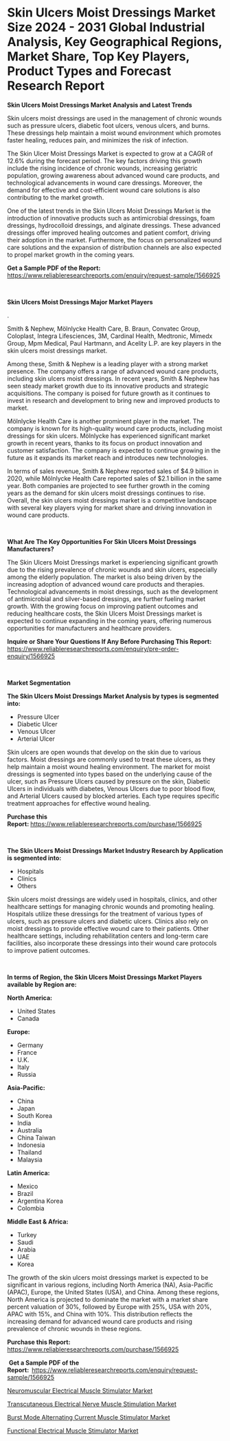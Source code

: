 <p><h1>Skin Ulcers Moist Dressings Market Size 2024 - 2031 Global Industrial Analysis, Key Geographical Regions, Market Share, Top Key Players, Product Types and Forecast Research Report</h1></p><p><strong>Skin Ulcers Moist Dressings Market Analysis and Latest Trends</strong></p>
<p><p>Skin ulcers moist dressings are used in the management of chronic wounds such as pressure ulcers, diabetic foot ulcers, venous ulcers, and burns. These dressings help maintain a moist wound environment which promotes faster healing, reduces pain, and minimizes the risk of infection.</p><p>The Skin Ulcer Moist Dressings Market is expected to grow at a CAGR of 12.6% during the forecast period. The key factors driving this growth include the rising incidence of chronic wounds, increasing geriatric population, growing awareness about advanced wound care products, and technological advancements in wound care dressings. Moreover, the demand for effective and cost-efficient wound care solutions is also contributing to the market growth.</p><p>One of the latest trends in the Skin Ulcers Moist Dressings Market is the introduction of innovative products such as antimicrobial dressings, foam dressings, hydrocolloid dressings, and alginate dressings. These advanced dressings offer improved healing outcomes and patient comfort, driving their adoption in the market. Furthermore, the focus on personalized wound care solutions and the expansion of distribution channels are also expected to propel market growth in the coming years.</p></p>
<p><strong>Get a Sample PDF of the Report:&nbsp;</strong> <a href="https://www.reliableresearchreports.com/enquiry/request-sample/1566925">https://www.reliableresearchreports.com/enquiry/request-sample/1566925</a></p>
<p>&nbsp;</p>
<p><strong>Skin Ulcers Moist Dressings Major Market Players</strong></p>
<p><p>.</p><p>Smith & Nephew, Mölnlycke Health Care, B. Braun, Convatec Group, Coloplast, Integra Lifesciences, 3M, Cardinal Health, Medtronic, Mimedx Group, Mpm Medical, Paul Hartmann, and Acelity L.P. are key players in the skin ulcers moist dressings market. </p><p>Among these, Smith & Nephew is a leading player with a strong market presence. The company offers a range of advanced wound care products, including skin ulcers moist dressings. In recent years, Smith & Nephew has seen steady market growth due to its innovative products and strategic acquisitions. The company is poised for future growth as it continues to invest in research and development to bring new and improved products to market.</p><p>Mölnlycke Health Care is another prominent player in the market. The company is known for its high-quality wound care products, including moist dressings for skin ulcers. Mölnlycke has experienced significant market growth in recent years, thanks to its focus on product innovation and customer satisfaction. The company is expected to continue growing in the future as it expands its market reach and introduces new technologies.</p><p>In terms of sales revenue, Smith & Nephew reported sales of $4.9 billion in 2020, while Mölnlycke Health Care reported sales of $2.1 billion in the same year. Both companies are projected to see further growth in the coming years as the demand for skin ulcers moist dressings continues to rise. Overall, the skin ulcers moist dressings market is a competitive landscape with several key players vying for market share and driving innovation in wound care products.</p></p>
<p>&nbsp;</p>
<p><strong>What Are The Key Opportunities For Skin Ulcers Moist Dressings Manufacturers?</strong></p>
<p><p>The Skin Ulcers Moist Dressings market is experiencing significant growth due to the rising prevalence of chronic wounds and skin ulcers, especially among the elderly population. The market is also being driven by the increasing adoption of advanced wound care products and therapies. Technological advancements in moist dressings, such as the development of antimicrobial and silver-based dressings, are further fueling market growth. With the growing focus on improving patient outcomes and reducing healthcare costs, the Skin Ulcers Moist Dressings market is expected to continue expanding in the coming years, offering numerous opportunities for manufacturers and healthcare providers.</p></p>
<p><strong>Inquire or Share Your Questions If Any Before Purchasing This Report:</strong> <a href="https://www.reliableresearchreports.com/enquiry/pre-order-enquiry/1566925">https://www.reliableresearchreports.com/enquiry/pre-order-enquiry/1566925</a></p>
<p>&nbsp;</p>
<p><strong>Market Segmentation</strong></p>
<p><strong>The Skin Ulcers Moist Dressings Market Analysis by types is segmented into:</strong></p>
<p><ul><li>Pressure Ulcer</li><li>Diabetic Ulcer</li><li>Venous Ulcer</li><li>Arterial Ulcer</li></ul></p>
<p><p>Skin ulcers are open wounds that develop on the skin due to various factors. Moist dressings are commonly used to treat these ulcers, as they help maintain a moist wound healing environment. The market for moist dressings is segmented into types based on the underlying cause of the ulcer, such as Pressure Ulcers caused by pressure on the skin, Diabetic Ulcers in individuals with diabetes, Venous Ulcers due to poor blood flow, and Arterial Ulcers caused by blocked arteries. Each type requires specific treatment approaches for effective wound healing.</p></p>
<p><strong>Purchase this Report:&nbsp;</strong><a href="https://www.reliableresearchreports.com/purchase/1566925">https://www.reliableresearchreports.com/purchase/1566925</a></p>
<p>&nbsp;</p>
<p><strong>The Skin Ulcers Moist Dressings Market Industry Research by Application is segmented into:</strong></p>
<p><ul><li>Hospitals</li><li>Clinics</li><li>Others</li></ul></p>
<p><p>Skin ulcers moist dressings are widely used in hospitals, clinics, and other healthcare settings for managing chronic wounds and promoting healing. Hospitals utilize these dressings for the treatment of various types of ulcers, such as pressure ulcers and diabetic ulcers. Clinics also rely on moist dressings to provide effective wound care to their patients. Other healthcare settings, including rehabilitation centers and long-term care facilities, also incorporate these dressings into their wound care protocols to improve patient outcomes.</p></p>
<p>&nbsp;</p>
<p><strong>In terms of Region, the Skin Ulcers Moist Dressings Market Players available by Region are:</strong></p>
<p>
    <p> <strong> North America: </strong>
        <ul>
            <li>United States</li>
            <li>Canada</li>
        </ul>
        </p> 
    <p> <strong> Europe: </strong>
        <ul>
            <li>Germany</li>
            <li>France</li>
            <li>U.K.</li>
            <li>Italy</li>
            <li>Russia</li>
        </ul>
        </p> 
    <p> <strong> Asia-Pacific: </strong>
        <ul>
            <li>China</li>
            <li>Japan</li>
            <li>South Korea</li>
            <li>India</li>
            <li>Australia</li>
            <li>China Taiwan</li>
            <li>Indonesia</li>
            <li>Thailand</li>
            <li>Malaysia</li>
        </ul>
        </p> 
    <p> <strong> Latin America: </strong>
        <ul>
            <li>Mexico</li>
            <li>Brazil</li>
            <li>Argentina Korea</li>
            <li>Colombia</li>
        </ul>
        </p> 
    <p> <strong> Middle East & Africa: </strong>
        <ul>
            <li>Turkey</li>
            <li>Saudi</li>
            <li>Arabia</li>
            <li>UAE</li>
            <li>Korea</li>
        </ul>
    </p>
    </p>
<p><p>The growth of the skin ulcers moist dressings market is expected to be significant in various regions, including North America (NA), Asia-Pacific (APAC), Europe, the United States (USA), and China. Among these regions, North America is projected to dominate the market with a market share percent valuation of 30%, followed by Europe with 25%, USA with 20%, APAC with 15%, and China with 10%. This distribution reflects the increasing demand for advanced wound care products and rising prevalence of chronic wounds in these regions.</p></p>
<p><strong>Purchase this Report: </strong><a href="https://www.reliableresearchreports.com/purchase/1566925">https://www.reliableresearchreports.com/purchase/1566925</a></p>
<p>&nbsp;<strong>Get a Sample PDF of the Report:&nbsp;&nbsp;</strong><a href="https://www.reliableresearchreports.com/enquiry/request-sample/1566925">https://www.reliableresearchreports.com/enquiry/request-sample/1566925</a></p>
<p><strong></strong></p>
<p><p><a href="https://github.com/RichRobinson5/Market-Research-Report-List-3/blob/main/neuromuscular-electrical-muscle-stimulator-market.md">Neuromuscular Electrical Muscle Stimulator Market</a></p><p><a href="https://github.com/julyju69/Market-Research-Report-List-1/blob/main/transcutaneous-electrical-nerve-muscle-stimulation-market.md">Transcutaneous Electrical Nerve Muscle Stimulation Market</a></p><p><a href="https://github.com/nathandecarvalho/Market-Research-Report-List-1/blob/main/burst-mode-alternating-current-muscle-stimulator-market.md">Burst Mode Alternating Current Muscle Stimulator Market</a></p><p><a href="https://github.com/gdfhhhj/Market-Research-Report-List-3/blob/main/functional-electrical-muscle-stimulator-market.md">Functional Electrical Muscle Stimulator Market</a></p></p>